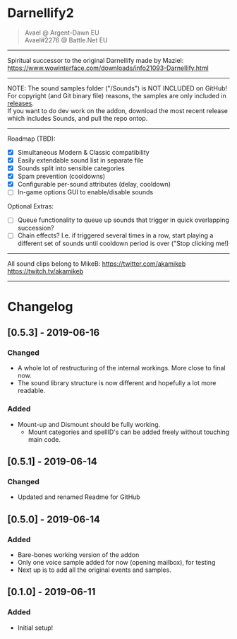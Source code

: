# Darnellify2

> Avael @ Argent-Dawn EU   
> Avael#2276 @ Battle.Net EU   

-----

Spiritual successor to the original Darnellify made by Maziel:
https://www.wowinterface.com/downloads/info21093-Darnellify.html

-----

NOTE: The sound samples folder ("/Sounds") is NOT INCLUDED on GitHub!  
For copyright (and Git binary file) reasons, the samples are only included in [releases](https://github.com/Mythricia/Darnellify2/releases).  
If you want to do dev work on the addon, download the most recent release which includes Sounds, and pull the repo ontop.

-----

Roadmap (TBD):  
- [x] Simultaneous Modern & Classic compatibility
- [x] Easily extendable sound list in separate file
- [x] Sounds split into sensible categories
- [x] Spam prevention (cooldowns)
- [x] Configurable per-sound attributes (delay, cooldown)
- [ ] In-game options GUI to enable/disable sounds

Optional Extras:  
- [ ] Queue functionality to queue up sounds that trigger in quick overlapping succession?
- [ ] Chain effects? I.e. if triggered several times in a row, start playing a different set of sounds until cooldown period is over ("Stop clicking me!)

-----

All sound clips belong to MikeB:
https://twitter.com/akamikeb
https://twitch.tv/akamikeb

-----



# Changelog

## [0.5.3] - 2019-06-16
### Changed
- A whole lot of restructuring of the internal workings. More close to final now.
- The sound library structure is now different and hopefully a lot more readable.
### Added
- Mount-up and Dismount should be fully working.
  + Mount categories and spellID's can be added freely without touching main code.

## [0.5.1] - 2019-06-14
### Changed
- Updated and renamed Readme for GitHub

## [0.5.0] - 2019-06-14
### Added
- Bare-bones working version of the addon
- Only one voice sample added for now (opening mailbox), for testing
- Next up is to add all the original events and samples.


## [0.1.0] - 2019-06-11
### Added
- Initial setup!
